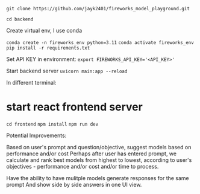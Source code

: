 `git clone https://github.com/jayk2401/fireworks_model_playground.git`

`cd backend`

Create virtual env, I use conda

`conda create -n fireworks_env python=3.11`
`conda activate fireworks_env`
`pip install -r requirements.txt`

Set API KEY in environment:
`export FIREWORKS_API_KEY='<API_KEY>'`

Start backend server
`uvicorn main:app --reload`

In different terminal:
# start react frontend server
`cd frontend`
`npm install`
`npm run dev`


Potential Improvements:

Based on user's prompt and question/objective, suggest models based on performance and/or cost
Perhaps after user has entered prompt, we calculate and rank best models from highest to lowest,
according to user's objectives - performance and/or cost and/or time to process. 

Have the ability to have mulitple models generate responses for the same prompt
And show side by side answers in one UI view. 
